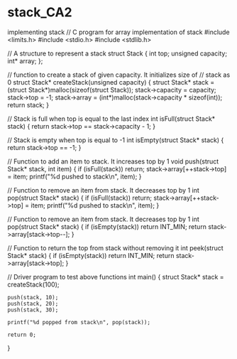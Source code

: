 # stack_CA2
implementing stack 
// C program for array implementation of stack
#include <limits.h>
#include <stdio.h>
#include <stdlib.h>
  
// A structure to represent a stack
struct Stack {
    int top;
    unsigned capacity;
    int* array;
};
  
// function to create a stack of given capacity. It initializes size of
// stack as 0
struct Stack* createStack(unsigned capacity)
{
    struct Stack* stack = (struct Stack*)malloc(sizeof(struct Stack));
    stack->capacity = capacity;
    stack->top = -1;
    stack->array = (int*)malloc(stack->capacity * sizeof(int));
    return stack;
}
  
// Stack is full when top is equal to the last index
int isFull(struct Stack* stack)
{
    return stack->top == stack->capacity - 1;
}
  
// Stack is empty when top is equal to -1
int isEmpty(struct Stack* stack)
{
    return stack->top == -1;
}
  
// Function to add an item to stack.  It increases top by 1
void push(struct Stack* stack, int item)
{
    if (isFull(stack))
        return;
    stack->array[++stack->top] = item;
    printf("%d pushed to stack\n", item);
}
  
// Function to remove an item from stack.  It decreases top by 1
int pop(struct Stack* stack)
{
    if (isFull(stack))
        return;
    stack->array[++stack->top] = item;
    printf("%d pushed to stack\n", item);
}
  
// Function to remove an item from stack.  It decreases top by 1
int pop(struct Stack* stack)
{
    if (isEmpty(stack))
        return INT_MIN;
    return stack->array[stack->top--];
}
  
// Function to return the top from stack without removing it
int peek(struct Stack* stack)
{
if (isEmpty(stack))
        return INT_MIN;
    return stack->array[stack->top];
}
  
// Driver program to test above functions
int main()
{
    struct Stack* stack = createStack(100);
  
    push(stack, 10);
    push(stack, 20);
    push(stack, 30);
  
    printf("%d popped from stack\n", pop(stack));
  
    return 0;
}

